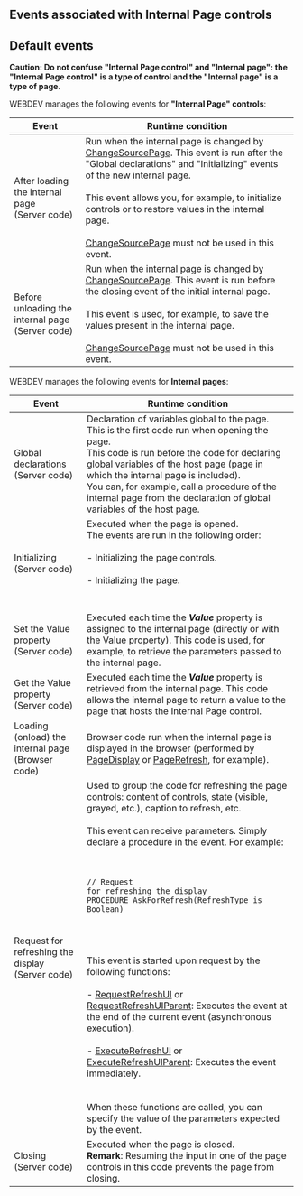 
## Events associated with Internal Page controls
			

<a name="NOTE1"></a>
<a name="NOTE1_1"></a>


## Default events
<a name="default_events_ELTTEXTE000184"></a>
**Caution: Do not confuse "Internal Page control" and "Internal page": the "Internal Page control" is a type of control and the "Internal page" is a type of page**.

WEBDEV manages the following events for **"Internal Page" controls**:


| Event | Runtime condition |
| --- | --- |
| After loading the internal page<br>(Server code) | Run when the internal page is changed by [ChangeSourcePage](../WDLang2/1000024600.md). This event is run after the "Global declarations" and "Initializing" events of the new internal page.<br><br>This event allows you, for example, to initialize controls or to restore values in the internal page.<br><br>[ChangeSourcePage](../WDLang2/1000024600.md) must not be used in this event. |
| Before unloading the internal page<br>(Server code) | Run when the internal page is changed by [ChangeSourcePage](../WDLang2/1000024600.md). This event is run before the closing event of the initial internal page.<br><br>This event is used, for example, to save the values present in the internal page.<br><br>[ChangeSourcePage](../WDLang2/1000024600.md) must not be used in this event. |




WEBDEV manages the following events for **Internal pages**: 


| Event | Runtime condition |
| --- | --- |
| Global declarations<br>(Server code) | Declaration of variables global to the page. This is the first code run when opening the page.<br>This code is run before the code for declaring global variables of the host page (page in which the internal page is included).<br>You can, for example, call a procedure of the internal page from the declaration of global variables of the host page. |
| Initializing<br>(Server code) | Executed when the page is opened.<br>The events are run in the following order:<br><br>- Initializing the page controls.<br><br>- Initializing the page.<br><br><br> |
| Set the Value property<br>(Server code) | Executed each time the ***Value*** property is assigned to the internal page (directly or with the Value property). This code is used, for example, to retrieve the parameters passed to the internal page. |
| Get the Value property<br>(Server code) | Executed each time the ***Value*** property is retrieved from the internal page. This code allows the internal page to return a value to the page that hosts the Internal Page control. |
| Loading (onload) the internal page <br>(Browser code) | Browser code run when the internal page is displayed in the browser (performed by [PageDisplay](../WDLang2/3058008.md) or [PageRefresh](../WDLang2/3058011.md), for example). |
| Request for refreshing the display<br>(Server code) | Used to group the code for refreshing the page controls: content of controls, state (visible, grayed, etc.), caption to refresh, etc.<br><br>This event can receive parameters. Simply declare a procedure in the event. For example: <br><br><br><pre><code>// Request for refreshing the display<br>PROCEDURE AskForRefresh(RefreshType is Boolean)</code></pre><br><br><br>This event is started upon request by the following functions: <br><br>- [RequestRefreshUI](../WDLang1/1000023899.md) or [RequestRefreshUIParent](../WDLang1/1000023900.md): Executes the event at the end of the current event (asynchronous execution). <br><br>- [ExecuteRefreshUI](../WDLang1/1000023901.md) or [ExecuteRefreshUIParent](../WDLang1/1000023902.md): Executes the event immediately. <br><br><br>When these functions are called, you can specify the value of the parameters expected by the event. |
| Closing<br>(Server code) | Executed when the page is closed.<br>**Remark**: Resuming the input in one of the page controls in this code prevents the page from closing. |



